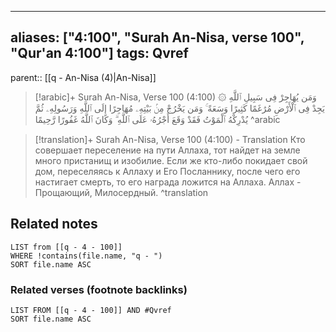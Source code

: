 
---
aliases: ["4:100", "Surah An-Nisa, verse 100", "Qur'an 4:100"]
tags: Qvref
---

parent:: [[q - An-Nisa (4)|An-Nisa]]

> [!arabic]+ Surah An-Nisa, Verse 100 (4:100)
> <span class="quran-arabic">۞ وَمَن يُهَاجِرْ فِى سَبِيلِ ٱللَّهِ يَجِدْ فِى ٱلْأَرْضِ مُرَٰغَمًا كَثِيرًا وَسَعَةً ۚ وَمَن يَخْرُجْ مِنۢ بَيْتِهِۦ مُهَاجِرًا إِلَى ٱللَّهِ وَرَسُولِهِۦ ثُمَّ يُدْرِكْهُ ٱلْمَوْتُ فَقَدْ وَقَعَ أَجْرُهُۥ عَلَى ٱللَّهِ ۗ وَكَانَ ٱللَّهُ غَفُورًا رَّحِيمًا</span>
^arabic

> [!translation]+ Surah An-Nisa, Verse 100 (4:100) - Translation
> Кто совершает переселение на пути Аллаха, тот найдет на земле много пристанищ и изобилие. Если же кто-либо покидает свой дом, переселяясь к Аллаху и Его Посланнику, после чего его настигает смерть, то его награда ложится на Аллаха. Аллах - Прощающий, Милосердный.
^translation



## Related notes
```dataview
LIST from [[q - 4 - 100]]
WHERE !contains(file.name, "q - ")
SORT file.name ASC
```

### Related verses (footnote backlinks)
```dataview
LIST FROM [[q - 4 - 100]] AND #Qvref
SORT file.name ASC
```

